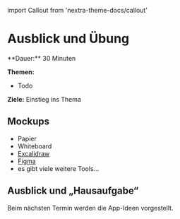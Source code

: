 import Callout from 'nextra-theme-docs/callout'

# Ausblick und Übung

<Callout>
  **Dauer:** 30 Minuten

  **Themen:**
  - Todo

  **Ziele:** Einstieg ins Thema
</Callout>

## Mockups 

- Papier
- Whiteboard
- [Excalidraw](https://www.excalidraw.com)
- [Figma](https://www.figma.com)
- es gibt viele weitere Tools…

## Ausblick und „Hausaufgabe“

Beim nächsten Termin werden die App-Ideen vorgestellt.